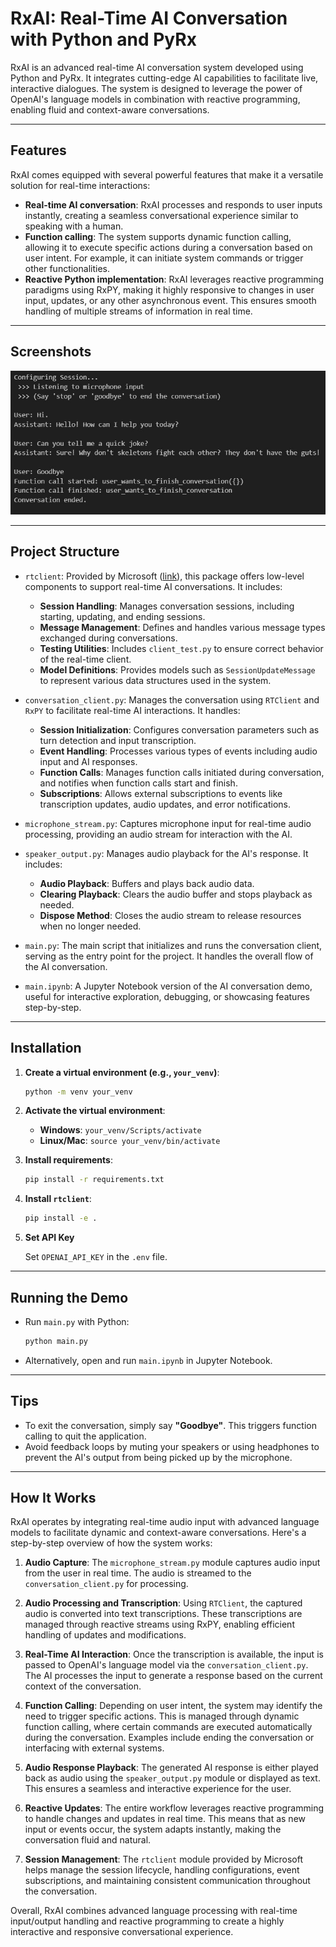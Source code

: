 # RxAI: Real-Time AI Conversation with Python and PyRx

RxAI is an advanced real-time AI conversation system developed using Python and PyRx. It integrates cutting-edge AI capabilities to facilitate live, interactive dialogues. The system is designed to leverage the power of OpenAI's language models in combination with reactive programming, enabling fluid and context-aware conversations.

---

## Features

RxAI comes equipped with several powerful features that make it a versatile solution for real-time interactions:

- **Real-time AI conversation**: RxAI processes and responds to user inputs instantly, creating a seamless conversational experience similar to speaking with a human.
- **Function calling**: The system supports dynamic function calling, allowing it to execute specific actions during a conversation based on user intent. For example, it can initiate system commands or trigger other functionalities.
- **Reactive Python implementation**: RxAI leverages reactive programming paradigms using RxPY, making it highly responsive to changes in user input, updates, or any other asynchronous event. This ensures smooth handling of multiple streams of information in real time.

---

## Screenshots

![Screenshot about a joke and calling 'goodbye' function.](example.jpg)

---

## Project Structure

- `rtclient`: Provided by Microsoft ([link](https://github.com/Azure-Samples/aoai-realtime-audio-sdk/tree/6779885d3aaa2ddbed2bbc5dbba74da8cddffca1/python/rtclient)), this package offers low-level components to support real-time AI conversations. It includes:
  - **Session Handling**: Manages conversation sessions, including starting, updating, and ending sessions.
  - **Message Management**: Defines and handles various message types exchanged during conversations.
  - **Testing Utilities**: Includes `client_test.py` to ensure correct behavior of the real-time client.
  - **Model Definitions**: Provides models such as `SessionUpdateMessage` to represent various data structures used in the system.

- `conversation_client.py`: Manages the conversation using `RTClient` and `RxPY` to facilitate real-time AI interactions. It handles:
  - **Session Initialization**: Configures conversation parameters such as turn detection and input transcription.
  - **Event Handling**: Processes various types of events including audio input and AI responses.
  - **Function Calls**: Manages function calls initiated during conversation, and notifies when function calls start and finish.
  - **Subscriptions**: Allows external subscriptions to events like transcription updates, audio updates, and error notifications.

- `microphone_stream.py`: Captures microphone input for real-time audio processing, providing an audio stream for interaction with the AI.

- `speaker_output.py`: Manages audio playback for the AI's response. It includes:
  - **Audio Playback**: Buffers and plays back audio data.
  - **Clearing Playback**: Clears the audio buffer and stops playback as needed.
  - **Dispose Method**: Closes the audio stream to release resources when no longer needed.

- `main.py`: The main script that initializes and runs the conversation client, serving as the entry point for the project. It handles the overall flow of the AI conversation.

- `main.ipynb`: A Jupyter Notebook version of the AI conversation demo, useful for interactive exploration, debugging, or showcasing features step-by-step.

---

## Installation

1. **Create a virtual environment (e.g., `your_venv`)**:

   ```bash
   python -m venv your_venv
   ```

2. **Activate the virtual environment**:

   - **Windows**: `your_venv/Scripts/activate`
   - **Linux/Mac**: `source your_venv/bin/activate`

3. **Install requirements**:

   ```bash
   pip install -r requirements.txt
   ```

4. **Install `rtclient`**:

   ```bash
   pip install -e .
   ```

5. **Set API Key**

    Set `OPENAI_API_KEY` in the `.env` file.

---

## Running the Demo

- Run `main.py` with Python:
  ```bash
  python main.py
  ```
- Alternatively, open and run `main.ipynb` in Jupyter Notebook.

---

## Tips

- To exit the conversation, simply say **"Goodbye"**. This triggers function calling to quit the application.
- Avoid feedback loops by muting your speakers or using headphones to prevent the AI's output from being picked up by the microphone.

---

## How It Works

RxAI operates by integrating real-time audio input with advanced language models to facilitate dynamic and context-aware conversations. Here's a step-by-step overview of how the system works:

1. **Audio Capture**: The `microphone_stream.py` module captures audio input from the user in real time. The audio is streamed to the `conversation_client.py` for processing.

2. **Audio Processing and Transcription**: Using `RTClient`, the captured audio is converted into text transcriptions. These transcriptions are managed through reactive streams using RxPY, enabling efficient handling of updates and modifications.

3. **Real-Time AI Interaction**: Once the transcription is available, the input is passed to OpenAI's language model via the `conversation_client.py`. The AI processes the input to generate a response based on the current context of the conversation.

4. **Function Calling**: Depending on user intent, the system may identify the need to trigger specific actions. This is managed through dynamic function calling, where certain commands are executed automatically during the conversation. Examples include ending the conversation or interfacing with external systems.

5. **Audio Response Playback**: The generated AI response is either played back as audio using the `speaker_output.py` module or displayed as text. This ensures a seamless and interactive experience for the user.

6. **Reactive Updates**: The entire workflow leverages reactive programming to handle changes and updates in real time. This means that as new input or events occur, the system adapts instantly, making the conversation fluid and natural.

7. **Session Management**: The `rtclient` module provided by Microsoft helps manage the session lifecycle, handling configurations, event subscriptions, and maintaining consistent communication throughout the conversation.

Overall, RxAI combines advanced language processing with real-time input/output handling and reactive programming to create a highly interactive and responsive conversational experience.
